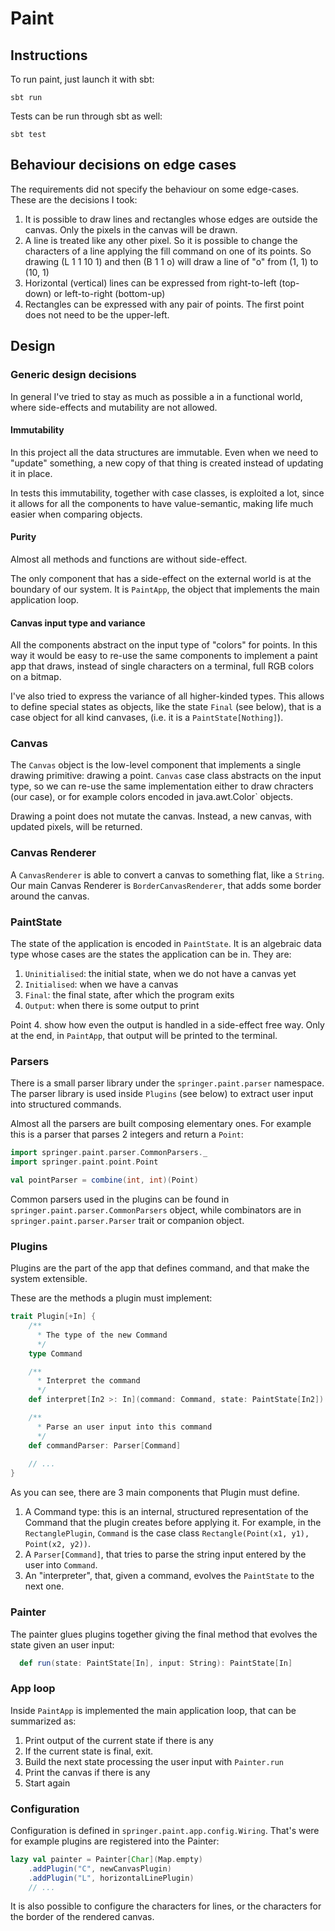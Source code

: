 # Paint
## Instructions
To run paint, just launch it with sbt:

```
sbt run
```

Tests can be run through sbt as well:

```
sbt test
```

## Behaviour decisions on edge cases
The requirements did not specify the behaviour on some edge-cases.
These are the decisions I took:

 1. It is possible to draw lines and rectangles whose edges are outside the canvas. Only the pixels in the canvas will be drawn.
 2. A line is treated like any other pixel. So it is possible to change the characters of a line applying the fill command
   on one of its points. So drawing (L 1 1 10 1) and then (B 1 1 o) will draw a line of "o" from (1, 1) to (10, 1) 
 3. Horizontal (vertical) lines can be expressed from right-to-left (top-down) or left-to-right (bottom-up)
 4. Rectangles can be expressed with any pair of points. The first point does not need to be the upper-left.
   

## Design
### Generic design decisions
In general I've tried to stay as much as possible a in a functional world, where side-effects and mutability are
 not allowed.
 
#### Immutability
In this project all the data structures are immutable. Even when we need to "update" something, a new copy
of that thing is created instead of updating it in place.

In tests this immutability, together with case classes, is exploited a lot, since it allows for all the components to have value-semantic,
making life much easier when comparing objects.

#### Purity
Almost all methods and functions are without side-effect.

The only component that has a side-effect on the external world is at the boundary of our system.
It is `PaintApp`, the object that implements the main application loop.

#### Canvas input type and variance
All the components abstract on the input type of "colors" for points. In this way it would be easy
to re-use the same components to implement a paint app that draws, instead of single characters on a terminal,
full RGB colors on a bitmap.

I've also tried to express the variance of all higher-kinded types.
This allows to define special states as objects, like the state `Final` (see below), that is a case object
for all kind canvases, (i.e. it is a `PaintState[Nothing]`).

### Canvas
The `Canvas` object is the low-level component that implements a single drawing primitive: drawing a point.
`Canvas` case class abstracts on the input type, so we can re-use the same implementation either to draw chracters
(our case), or for example colors encoded in java.awt.Color` objects.

Drawing a point does not mutate the canvas. Instead, a new canvas, with updated pixels, will be returned.

### Canvas Renderer
A `CanvasRenderer` is able to convert a canvas to something flat, like a `String`.
Our main Canvas Renderer is `BorderCanvasRenderer`, that adds some border around the canvas.

### PaintState
The state of the application is encoded in `PaintState`.
It is an algebraic data type whose cases are the states the application can be in. They are:

 1. `Uninitialised`: the initial state, when we do not have a canvas yet
 2. `Initialised`: when we have a canvas
 3. `Final`: the final state, after which the program exits
 4. `Output`: when there is some output to print
 
 Point 4. show how even the output is handled in a side-effect free way.
  Only at the end, in `PaintApp`, that output will be printed to the terminal.
  
### Parsers
There is a small parser library under the `springer.paint.parser` namespace.
The parser library is used inside `Plugins` (see below) to extract user input into structured commands.

Almost all the parsers are built composing elementary ones. For example this is a parser that parses 2 integers
  and return a `Point`:
  
```scala
import springer.paint.parser.CommonParsers._
import springer.paint.point.Point

val pointParser = combine(int, int)(Point)
```

Common parsers used in the plugins can be found in `springer.paint.parser.CommonParsers` object,
while combinators are in `springer.paint.parser.Parser` trait or companion object.
 
### Plugins
Plugins are the part of the app that defines command, and that make the system extensible.

These are the methods a plugin must implement:
```scala
trait Plugin[+In] {
    /**
      * The type of the new Command
      */
    type Command

    /**
      * Interpret the command
      */
    def interpret[In2 >: In](command: Command, state: PaintState[In2]): PaintState[In2]

    /**
      * Parse an user input into this command
      */
    def commandParser: Parser[Command]
    
    // ...
}
```
As you can see, there are 3 main components that Plugin must define.

 1. A Command type: this is an internal, structured representation of the Command that the plugin creates before applying
 it. For example, in the `RectanglePlugin`, `Command` is the case class `Rectangle(Point(x1, y1), Point(x2, y2))`.
 2. A `Parser[Command]`, that tries to parse the string input entered by the user into `Command`.
 3. An "interpreter", that, given a command, evolves the `PaintState` to the next one.
   
### Painter
The painter glues plugins together giving the final method that evolves the state given an user input:
```scala
  def run(state: PaintState[In], input: String): PaintState[In] 
``` 

### App loop
Inside `PaintApp` is implemented the main application loop, that can be summarized as:

  1. Print output of the current state if there is any
  2. If the current state is final, exit.
  2. Build the next state processing the user input with `Painter.run`
  3. Print the canvas if there is any
  4. Start again

### Configuration
Configuration is defined in `springer.paint.app.config.Wiring`. That's were for example plugins are registered into the Painter:

```scala
lazy val painter = Painter[Char](Map.empty)
    .addPlugin("C", newCanvasPlugin)
    .addPlugin("L", horizontalLinePlugin)
    // ...
```

It is also possible to configure the characters for lines, or the characters for the border of the rendered canvas.